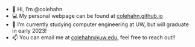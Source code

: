 - 👋 Hi, I’m @colehahn
- :computer: My personal webpage can be found at <a href="https://colehahn.github.io/">colehahn.github.io</a>
- 🌱 I’m currently studying computer engineering at UW, but will graduate in early 2023!
- 📫 You can email me at colehahn@uw.edu, feel free to reach out!!

<!---
colehahn/colehahn is a ✨ special ✨ repository because its `README.md` (this file) appears on your GitHub profile.
You can click the Preview link to take a look at your changes.
- 👀 I’m interested in ...
- 💞️ I’m looking to collaborate on ...
--->


<!---
<h1>
        Cole's shortcuts Autumn 2021
</h1>

<div style="float: left; width: 33%;">
            <p> <a href="http://my.uw.edu/" target="_blank">MyUW</a> </p>
            <p> <a href="http://mail.google.com/mail/u/0/#inbox" target="_blank">Gmail</a> </p>
</div>

<div style="float: left; width: 33%;">
            <p> <a href="https://uw.joinhandshake.com/" target="_blank">Handshake</a> </p>
            <p> <a href="https://www.hulu.com/my-stuff/" target="_blank">Hulu</a> </p>            
        </div>

<div style="float: left; width: 33%;">
            <p> <a href="https://play.google.com/console/u/0/developers/8612040722949104962/app-list?pli=1" target="_blank">Play Console</a> </p>
            <p> <a href="https://docs.google.com/spreadsheets/d/1edlqdIw98njqh3nNWZnJQMA88accVETWbkAVbR9GhlE/edit?usp=sharing" target="_blank">Frost Bite Volunteer Schedule</a> </p>            
        </div>

<hr style="clear: left">

<h2>
            CSE 344
        </h2>
<p>
<ul>
                <li> <a href="https://sites.google.com/cs.washington.edu/cse344-22wi/homeworks?authuser=0" target="_blank">Course Website</a> </li>
                <li> <a href="https://edstem.org/us/courses/16519/discussion/" target="_blank">Ed Discussion Board</a> </li>
                <li> <a href="https://www.gradescope.com/courses/342678" target="_blank">gradescope</a> </li>
                azure?
                zoom link
                <li> <a href="" target="_blank">TextBook?</a> </li>                
            </ul>
        </p> <br> <hr>

<h2>
            CSE 333
        </h2>
<p>
<ul>
                <li> <a href="https://courses.cs.washington.edu/courses/cse333/22wi/calendar/" target="_blank">Course Website</a> </li>
                <li> <a href="https://canvas.uw.edu/courses/1515274/external_tools/95443" target="_blank">Zoom link</a> </li>
                <li> <a href="https://edstem.org/us/courses/16388/discussion/" target="_blank">Ed Discussion Board</a> </li>
                <li> <a href="https://www.gradescope.com/courses/340190" target="_blank">Gradescope</a> </li>
                gitlab
                <li> <a href="http://pollev.com/cse333" target="_blank">PollEV</a> </li>
            </ul>
            cd ../../mnt/c/Users/coleh/Documents/Cole/College/Junior\ year/Autumn\ 2021/CSE\ 341/files_from_attu
            scp colehahn@attu.cs.washington.edu:/homes/iws/colehahn/cse341/hw1/hw1.ml .
        </p> <br> <hr>

<h2>
            ESS 100
        </h2>
<p>
<ul>
                <li> <a href="https://canvas.uw.edu/courses/1515920" target="_blank">Canvas</a> </li>
                <li> <a href="https://app.tophat.com/e/464344/lecture" target="_blank">Top Hat</a> </li>
                zoom
                <li> <a href="" target="_blank">Book?</a> </li>
            </ul>
        </p> <br> <hr>

<h2>
            CSE 369
        </h2>
<p>
<ul>
                <li> <a href="https://canvas.uw.edu/courses/1515293" target="_blank">Canvas</a> </li>       
                <li> <a href="https://canvas.uw.edu/courses/1515293/external_tools/95443" target="_blank">Zoom link</a> </li>       
                <li> <a href="https://edstem.org/us/courses/16387/discussion/" target="_blank">Ed Discussion</a> </li>
                <li> <a href="https://www.gradescope.com/courses/340158" target="_blank">Gradescope</a> </li>
            </ul>
        </p> <br> <hr>

--->
    
